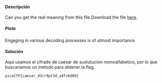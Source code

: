 #### Descripción
Can you get the real meaning from this file.Download the file [here](https://artifacts.picoctf.net/c_titan/108/enc_flag).

##### Pista
Engaging in various decoding processes is of utmost importance

#### Solución 
Aqui usamos el cifrado de caesar de sustutucion monoalfabetico, por lo que buscariamos un metodo para obtener la flag.
```
picoCTF{caesar_d3cr9pt3d_a47c6d69}
```

